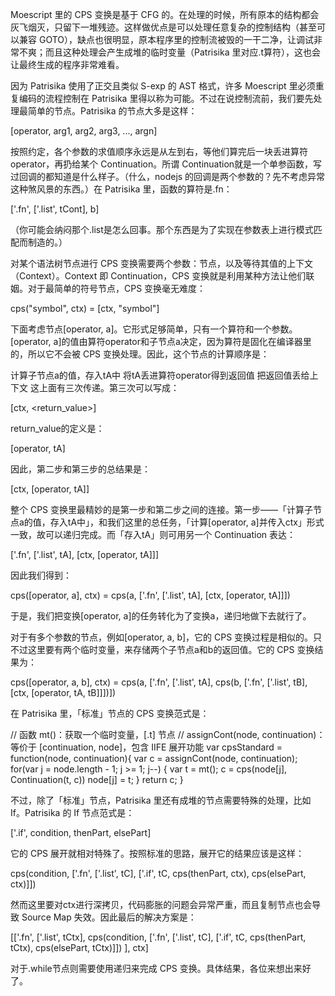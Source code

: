 Moescript 里的 CPS 变换是基于 CFG 的。在处理的时候，所有原本的结构都会灰飞烟灭，只留下一堆残迹。这样做优点是可以处理任意复杂的控制结构（甚至可以兼容 GOTO），缺点也很明显，原本程序里的控制流被毁的一干二净，让调试非常不爽；而且这种处理会产生成堆的临时变量（Patrisika 里对应.t算符），这也会让最终生成的程序非常难看。

因为 Patrisika 使用了正交且类似 S-exp 的 AST 格式，许多 Moescript 里必须重复编码的流程控制在 Patrisika 里得以称为可能。不过在说控制流前，我们要先处理最简单的节点。Patrisika 的节点大多是这样：

[operator, arg1, arg2, arg3, ..., argn]
	
按照约定，各个参数的求值顺序永远是从左到右，等他们算完后一块丢进算符 operator，再扔给某个 Continuation。所谓 Continuation就是一个单参函数，写过回调的都知道是什么样子。（什么，nodejs 的回调是两个参数的？先不考虑异常这种煞风景的东西。）在 Patrisika 里，函数的算符是.fn：

['.fn', ['.list', tCont], b]
	
（你可能会纳闷那个.list是怎么回事。那个东西是为了实现在参数表上进行模式匹配而制造的。）

对某个语法树节点进行 CPS 变换需要两个参数：节点，以及等待其值的上下文（Context）。Context 即 Continuation，CPS 变换就是利用某种方法让他们联姻。对于最简单的符号节点，CPS 变换毫无难度：

cps("symbol", ctx) = [ctx, "symbol"]
	
下面考虑节点[operator, a]。它形式足够简单，只有一个算符和一个参数。[operator, a]的值由算符operator和子节点a决定，因为算符是固化在编译器里的，所以它不会被 CPS 变换处理。因此，这个节点的计算顺序是：

计算子节点a的值，存入tA中
将tA丢进算符operator得到返回值
把返回值丢给上下文
这上面有三次传递。第三次可以写成：

[ctx, <return_value>]
	
return_value的定义是：

[operator, tA]
	
因此，第二步和第三步的总结果是：

[ctx, [operator, tA]]
	
整个 CPS 变换里最精妙的是第一步和第二步之间的连接。第一步——「计算子节点a的值，存入tA中」，和我们这里的总任务，「计算[operator, a]并传入ctx」形式一致，故可以递归完成。而「存入tA」则可用另一个 Continuation 表达：

['.fn', ['.list', tA], [ctx, [operator, tA]]]
	
因此我们得到：

cps([operator, a], ctx) = cps(a, ['.fn', ['.list', tA], [ctx, [operator, tA]]])
	
于是，我们把变换[operator, a]的任务转化为了变换a，递归地做下去就行了。

对于有多个参数的节点，例如[operator, a, b]，它的 CPS 变换过程是相似的。只不过这里要有两个临时变量，来存储两个子节点a和b的返回值。它的 CPS 变换结果为：

cps([operator, a, b], ctx) = cps(a, ['.fn', ['.list', tA],
		cps(b, ['.fn', ['.list', tB], 
			[ctx, [operator, tA, tB]]])])
	
在 Patrisika 里，「标准」节点的 CPS 变换范式是：

// 函数 mt()：获取一个临时变量，[.t] 节点
	// assignCont(node, continuation)：等价于 [continuation, node]，包含 IIFE 展开功能
	var cpsStandard = function(node, continuation){
		var c = assignCont(node, continuation);
		for(var j = node.length - 1; j >= 1; j--) {
			var t = mt();
			c = cps(node[j], Continuation(t, c))
			node[j] = t;
		}
		return c;
	}
	
不过，除了「标准」节点，Patrisika 里还有成堆的节点需要特殊的处理，比如 If。Patrisika 的 If 节点范式是：

['.if', condition, thenPart, elsePart]
	
它的 CPS 展开就相对特殊了。按照标准的思路，展开它的结果应该是这样：

cps(condition, ['.fn', ['.list', tC], 
		['.if', tC, 
			cps(thenPart, ctx), 
			cps(elsePart, ctx)]])
	
然而这里要对ctx进行深拷贝，代码膨胀的问题会异常严重，而且复制节点也会导致 Source Map 失效。因此最后的解决方案是：

[['.fn', ['.list', tCtx],
		cps(condition, ['.fn', ['.list', tC], 
			['.if', tC, 
				cps(thenPart, tCtx), 
				cps(elsePart, tCtx)]])
	], ctx]
	
对于.while节点则需要使用递归来完成 CPS 变换。具体结果，各位来想出来好了。